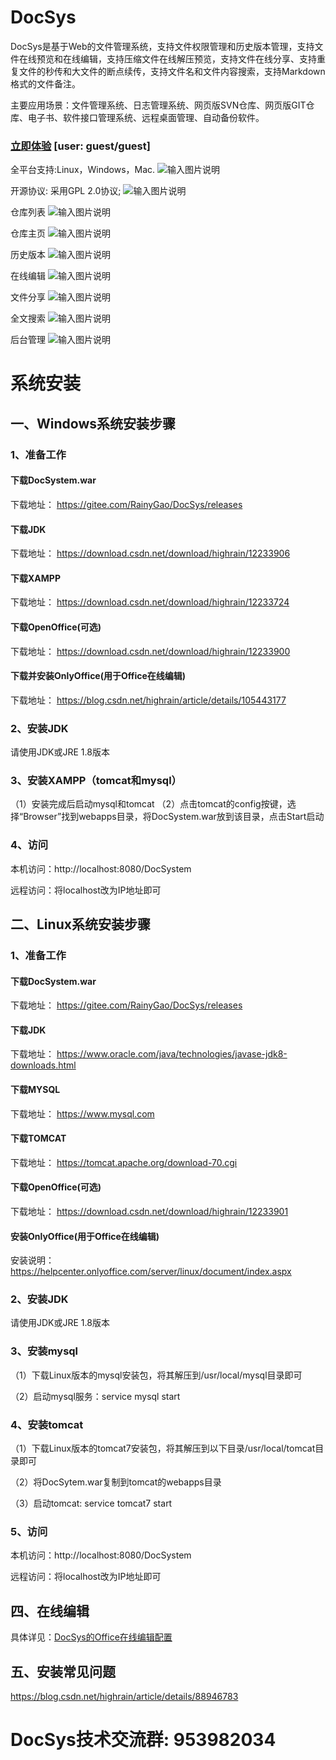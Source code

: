 # DocSys

DocSys是基于Web的文件管理系统，支持文件权限管理和历史版本管理，支持文件在线预览和在线编辑，支持压缩文件在线解压预览，支持文件在线分享、支持重复文件的秒传和大文件的断点续传，支持文件名和文件内容搜索，支持Markdown格式的文件备注。

主要应用场景：文件管理系统、日志管理系统、网页版SVN仓库、网页版GIT仓库、电子书、软件接口管理系统、远程桌面管理、自动备份软件。

### [立即体验](http://dw.gofreeteam.com) [user: guest/guest]

全平台支持:Linux，Windows，Mac.
![输入图片说明](https://images.gitee.com/uploads/images/2020/0614/223719_03bd18e1_1558129.png "docsys_首页1.png")

开源协议: 采用GPL 2.0协议;
![输入图片说明](https://images.gitee.com/uploads/images/2020/0613/105551_20a8ac4f_1558129.png "docsys_首页2.png")

仓库列表
![输入图片说明](https://images.gitee.com/uploads/images/2020/0613/105615_5aa90a26_1558129.png "docsys_仓库列表1.png")

仓库主页
![输入图片说明](https://images.gitee.com/uploads/images/2020/0613/105650_d4a010aa_1558129.png "docsys_仓库主页1.png")

历史版本
![输入图片说明](https://images.gitee.com/uploads/images/2020/0613/105708_0888bd30_1558129.png "docsys_仓库主页3.png")

在线编辑
![输入图片说明](https://images.gitee.com/uploads/images/2020/0613/105732_88ed0a73_1558129.png "docsys_仓库主页2.png")

文件分享
![输入图片说明](https://images.gitee.com/uploads/images/2020/0613/105757_67ca6763_1558129.png "docsys_仓库主页4.png")

全文搜索
![输入图片说明](https://images.gitee.com/uploads/images/2020/0613/105917_2ee5c143_1558129.png "docsys_仓库列表2.png")

后台管理
![输入图片说明](https://images.gitee.com/uploads/images/2020/0613/105813_e858feb3_1558129.png "docsys_管理后台1.png")

# 系统安装
## 一、Windows系统安装步骤
### 1、准备工作
#### 下载DocSystem.war
下载地址： https://gitee.com/RainyGao/DocSys/releases
#### 下载JDK
下载地址： https://download.csdn.net/download/highrain/12233906
#### 下载XAMPP
下载地址： https://download.csdn.net/download/highrain/12233724
#### 下载OpenOffice(可选)
下载地址： https://download.csdn.net/download/highrain/12233900
#### 下载并安装OnlyOffice(用于Office在线编辑)
下载地址： https://blog.csdn.net/highrain/article/details/105443177

### 2、安装JDK
请使用JDK或JRE 1.8版本

### 3、安装XAMPP（tomcat和mysql）
（1）安装完成后启动mysql和tomcat
（2）点击tomcat的config按键，选择“Browser”找到webapps目录，将DocSystem.war放到该目录，点击Start启动

### 4、访问

本机访问：http://localhost:8080/DocSystem

远程访问：将localhost改为IP地址即可

## 二、Linux系统安装步骤
### 1、准备工作
#### 下载DocSystem.war
下载地址： https://gitee.com/RainyGao/DocSys/releases
#### 下载JDK
下载地址： https://www.oracle.com/java/technologies/javase-jdk8-downloads.html
#### 下载MYSQL
下载地址： https://www.mysql.com
#### 下载TOMCAT
下载地址： https://tomcat.apache.org/download-70.cgi
#### 下载OpenOffice(可选)
下载地址： https://download.csdn.net/download/highrain/12233901
#### 安装OnlyOffice(用于Office在线编辑)
安装说明：https://helpcenter.onlyoffice.com/server/linux/document/index.aspx

### 2、安装JDK
请使用JDK或JRE 1.8版本

### 3、安装mysql

（1）下载Linux版本的mysql安装包，将其解压到/usr/local/mysql目录即可

（2）启动mysql服务：service mysql start

### 4、安装tomcat

（1）下载Linux版本的tomcat7安装包，将其解压到以下目录/usr/local/tomcat目录即可

（2）将DocSytem.war复制到tomcat的webapps目录

（3）启动tomcat: service tomcat7 start

### 5、访问

本机访问：http://localhost:8080/DocSystem

远程访问：将localhost改为IP地址即可

## 四、在线编辑
具体详见：[DocSys的Office在线编辑配置](https://blog.csdn.net/highrain/article/details/106696474)

## 五、安装常见问题
https://blog.csdn.net/highrain/article/details/88946783

# DocSys技术交流群: 953982034